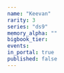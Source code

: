 ```yaml
---
name: "Keevan"
rarity: 3
series: "ds9"
memory_alpha: ""
bigbook_tier:
events:
in_portal: true
published: false
---
```

